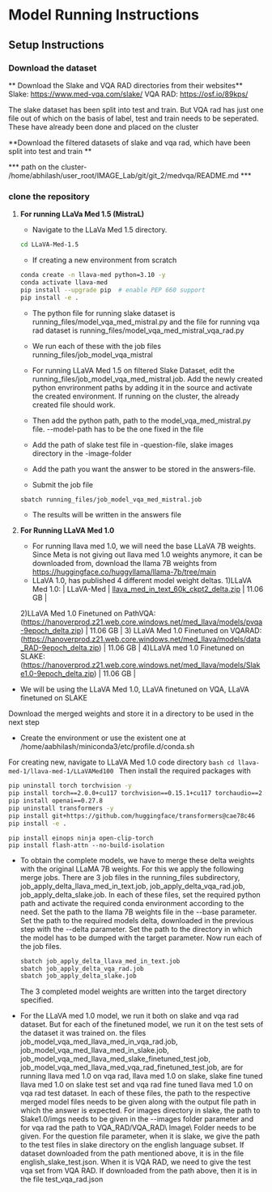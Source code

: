 # Model Running Instructions

## Setup Instructions
### Download the dataset
 ** Download the Slake and VQA RAD directories from their websites**
 Slake: https://www.med-vqa.com/slake/
 VQA RAD: https://osf.io/89kps/
 
 The slake dataset has been split into test and train. But VQA rad has just one file out of which on the basis of label, test and train needs to be seperated. These have already been done and placed on the cluster
 
 **Download the filtered datasets of slake and vqa rad, which have been split into test and train **
 
*** path on the cluster- /home/abhilash/user_root/IMAGE_Lab/git/git_2/medvqa/README.md ***

### clone the repository
1. **For running LLaVa Med 1.5 (MistraL)**
   - Navigate to the LLaVa Med 1.5 directory. 
   ```bash
   cd LLaVA-Med-1.5
   ```
   - If creating a new environment from scratch
   ```bash
   conda create -n llava-med python=3.10 -y
   conda activate llava-med
   pip install --upgrade pip  # enable PEP 660 support
   pip install -e .
   ```
   - The python file for running slake dataset is running_files/model_vqa_med_mistral.py and the file for running vqa rad dataset is running_files/model_vqa_med_mistral_vqa_rad.py
   - We run each of these with the job files running_files/job_model_vqa_mistral
   - For running LLaVA Med 1.5 on filtered Slake Dataset, edit the running_files/job_model_vqa_med_mistral.job. Add the newly created python envrironment paths by adding it in the source and activate the created environment. If running on the cluster, the already created file should work.
   - Then add the python path, path to the model_vqa_med_mistral.py file. --model-path has to be the one fixed in the file
   - Add the path of slake test file in -question-file, slake images directory in the -image-folder
   - Add the path you want the answer to be stored in the answers-file.
   
   - Submit the job file
   ```bash
   sbatch running_files/job_model_vqa_med_mistral.job
   ```
   - The results will be written in the answers file 

   

2. **For Running LLaVA Med 1.0**
   - For running llava med 1.0, we will need the base LLaVA 7B weights. Since Meta is not giving out llava med 1.0 weights anymore, it can be downloaded from, download the llama 7B weights from https://huggingface.co/huggyllama/llama-7b/tree/main
   - LLaVA 1.0, has published 4 different model weight deltas.
	1)LLaVA Med 1.0:  | LLaVA-Med | [llava_med_in_text_60k_ckpt2_delta.zip](https://hanoverprod.z21.web.core.windows.net/med_llava/models/llava_med_in_text_60k_ckpt2_delta.zip) | 11.06 GB |

	2)LLaVA Med 1.0 Finetuned on PathVQA: (https://hanoverprod.z21.web.core.windows.net/med_llava/models/pvqa-9epoch_delta.zip) | 11.06 GB |
     3) LLaVA Med 1.0 Finetuned on VQARAD: (https://hanoverprod.z21.web.core.windows.net/med_llava/models/data_RAD-9epoch_delta.zip) | 11.06 GB |
     4)LLaVA med 1.0 Finetuned on SLAKE: (https://hanoverprod.z21.web.core.windows.net/med_llava/models/Slake1.0-9epoch_delta.zip) | 11.06 GB |
* We will be using the LLaVA Med 1.0, LLaVA finetuned on VQA, LLaVA finetuned on SLAKE

Download the merged weights and store it in a directory to be used in the next step

- Create the environment or use the existent one at /home/aabhilash/miniconda3/etc/profile.d/conda.sh

For creating new, navigate to LLaVA Med 1.0 code directory
     ```bash
     cd llava-med-1/llava-med-1/LLaVAMed100
     ```
Then install the required packages with 
```bash
pip uninstall torch torchvision -y
pip install torch==2.0.0+cu117 torchvision==0.15.1+cu117 torchaudio==2.0.1 --index-url https://download.pytorch.org/whl/cu117
pip install openai==0.27.8
pip uninstall transformers -y
pip install git+https://github.com/huggingface/transformers@cae78c46
pip install -e .
```

```
pip install einops ninja open-clip-torch
pip install flash-attn --no-build-isolation
```
   - To obtain the complete models, we have to merge these delta weights with the original LLaMA 7B weights. For this we apply the following merge jobs. 
     There are 3 job files in the running_files subdirectory, job_apply_delta_llava_med_in_text.job, job_apply_delta_vqa_rad.job, job_apply_delta_slake.job. In each of these files, set the required python path and activate the required conda environment according to the need. Set the path to the llama 7B weights file in the --base parameter. Set the path to the required models delta, downloaded in the previous step with the --delta parameter. Set the path to the directory in which the model has to be dumped with the target parameter.
     Now run each of the job files.
     ```bash
     sbatch job_apply_delta_llava_med_in_text.job
     sbatch job_apply_delta_vqa_rad.job
     sbatch job_apply_delta_slake.job
     ```
     The 3 completed model weights are written into the target directory specified. 
     
   - For the LLaVA med 1.0 model, we run it both on slake and vqa rad dataset. But for each of the finetuned model, we run it on the test sets of the dataset it was trained on. the files job_model_vqa_med_llava_med_in_vqa_rad.job, job_model_vqa_med_llava_med_in_slake.job, job_model_vqa_med_llava_med_slake_finetuned_test.job, job_model_vqa_med_llava_med_vqa_rad_finetuned_test.job, are for running llava med 1.0 on vqa rad, llava med 1.0 on slake, slake fine tuned llava med 1.0 on slake test set and vqa rad fine tuned llava med 1.0 on vqa rad test dataset. In each of these files, the path to the respective merged model files needs to be given along with the output file path in which the answer is expected. For images directory in slake, the path to Slake1.0/imgs needs to be given in the --images folder parameter and for vqa rad the path to VQA_RAD/VQA_RAD\ Image\ Folder needs to be given. For the question file parameter, when it is slake, we give the path to the test files in slake directory on the english language subset. If dataset downloaded from the path mentioned above, it is in the file english_slake_test.json. When it is VQA RAD, we need to give the test vqa set from VQA RAD. If downloaded from the path above, then it is in the file test_vqa_rad.json 
   
   ```
